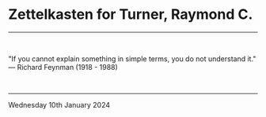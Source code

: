 # Zettelkasten for Turner, Raymond C.

---

</br>

"If you cannot explain something in simple terms, you do not understand it."\
  ― Richard Feynman (1918 - 1988)
  
</br>

---
Wednesday 10th January 2024
